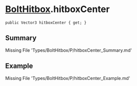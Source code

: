 # [BoltHitbox](Types/BoltHitbox.md).hitboxCenter
`public Vector3 hitboxCenter { get; }`
## Summary
Missing File 'Types/BoltHitbox/P/hitboxCenter_Summary.md'
## Example
Missing File 'Types/BoltHitbox/P/hitboxCenter_Example.md'
